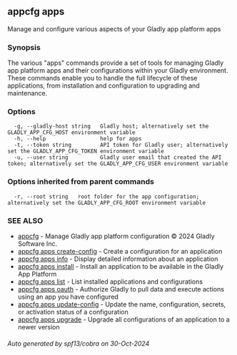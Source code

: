 ## appcfg apps

Manage and configure various aspects of your Gladly app platform apps

### Synopsis


The various "apps" commands provide a set of tools for managing Gladly app platform apps and their
configurations within your Gladly environment. These commands enable you to handle the full
lifecycle of these applications, from installation and configuration to upgrading and maintenance.


### Options

```
  -g, --gladly-host string   Gladly host; alternatively set the GLADLY_APP_CFG_HOST environment variable
  -h, --help                 help for apps
  -t, --token string         API token for Gladly user; alternatively set the GLADLY_APP_CFG_TOKEN environment variable
  -u, --user string          Gladly user email that created the API token; alternatively set the GLADLY_APP_CFG_USER environment variable
```

### Options inherited from parent commands

```
  -r, --root string   root folder for the app configuration; alternatively set the GLADLY_APP_CFG_ROOT environment variable
```

### SEE ALSO

* [appcfg](appcfg.md)	 - Manage Gladly app platform configuration © 2024 Gladly Software Inc.
* [appcfg apps create-config](appcfg_apps_create-config.md)	 - Create a configuration for an application
* [appcfg apps info](appcfg_apps_info.md)	 - Display detailed information about an application
* [appcfg apps install](appcfg_apps_install.md)	 - Install an application to be available in the Gladly App Platform
* [appcfg apps list](appcfg_apps_list.md)	 - List installed applications and configurations
* [appcfg apps oauth](appcfg_apps_oauth.md)	 - Authorize Gladly to pull data and execute actions using an app you have configured
* [appcfg apps update-config](appcfg_apps_update-config.md)	 - Update the name, configuration, secrets, or activation status of a configuration
* [appcfg apps upgrade](appcfg_apps_upgrade.md)	 - Upgrade all configurations of an application to a newer version

###### Auto generated by spf13/cobra on 30-Oct-2024

